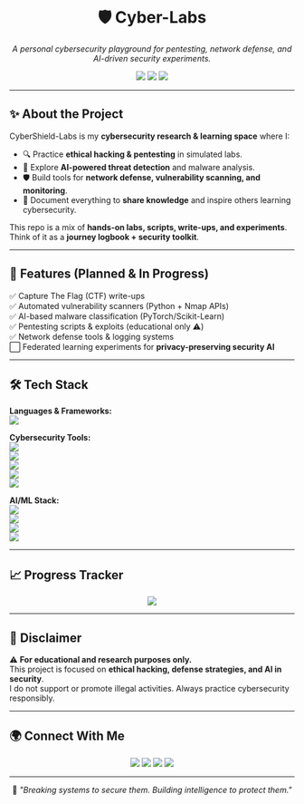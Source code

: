 <h1 align="center">🛡️ Cyber-Labs</h1>
<p align="center">
  <i>A personal cybersecurity playground for pentesting, network defense, and AI-driven security experiments.</i>
</p>

<p align="center">
  <img src="https://img.shields.io/badge/Status-Active-success?style=for-the-badge" />
  <img src="https://img.shields.io/github/license/CharlesKariuki-001/CyberShield-Labs?style=for-the-badge" />
  <img src="https://img.shields.io/github/stars/CharlesKariuki-001/CyberShield-Labs?style=for-the-badge&color=yellow" />
</p>

---

## ✨ About the Project

CyberShield-Labs is my **cybersecurity research & learning space** where I:  
- 🔍 Practice **ethical hacking & pentesting** in simulated labs.  
- 🧠 Explore **AI-powered threat detection** and malware analysis.  
- 🛡️ Build tools for **network defense, vulnerability scanning, and monitoring**.  
- 📖 Document everything to **share knowledge** and inspire others learning cybersecurity.  

This repo is a mix of **hands-on labs, scripts, write-ups, and experiments**.  
Think of it as a **journey logbook + security toolkit**.

---

## 🚀 Features (Planned & In Progress)

✅ Capture The Flag (CTF) write-ups  
✅ Automated vulnerability scanners (Python + Nmap APIs)  
✅ AI-based malware classification (PyTorch/Scikit-Learn)  
✅ Pentesting scripts & exploits (educational only ⚠️)  
✅ Network defense tools & logging systems  
⬜ Federated learning experiments for **privacy-preserving security AI**  

---

## 🛠️ Tech Stack

**Languages & Frameworks:**  
<img src="https://skillicons.dev/icons?i=python,cpp,typescript,javascript,react,nodejs,express" />  

**Cybersecurity Tools:**  
<img src="https://img.shields.io/badge/Kali%20Linux-557C94?style=for-the-badge&logo=kalilinux&logoColor=white" />  
<img src="https://img.shields.io/badge/Metasploit-400080?style=for-the-badge&logo=metasploit&logoColor=white" />  
<img src="https://img.shields.io/badge/Wireshark-1679a7?style=for-the-badge&logo=wireshark&logoColor=white" />  
<img src="https://img.shields.io/badge/Nmap-4B8BBE?style=for-the-badge&logo=nmap&logoColor=white" />  
<img src="https://img.shields.io/badge/Burp%20Suite-ff6600?style=for-the-badge&logo=burpsuite&logoColor=white" />  

**AI/ML Stack:**  
<img src="https://img.shields.io/badge/TensorFlow-FF6F00?style=for-the-badge&logo=tensorflow&logoColor=white" />  
<img src="https://img.shields.io/badge/PyTorch-EE4C2C?style=for-the-badge&logo=pytorch&logoColor=white" />  
<img src="https://img.shields.io/badge/Scikit--learn-F7931E?style=for-the-badge&logo=scikit-learn&logoColor=white" />  
<img src="https://img.shields.io/badge/OpenCV-5C3EE8?style=for-the-badge&logo=opencv&logoColor=white" />  

---


## 📈 Progress Tracker

<p align="center">
  <img src="https://github-readme-streak-stats.herokuapp.com?user=CharlesKariuki-001&theme=tokyonight" />
</p>

---

## 📖 Disclaimer

⚠️ **For educational and research purposes only.**  
This project is focused on **ethical hacking, defense strategies, and AI in security**.  
I do not support or promote illegal activities. Always practice cybersecurity responsibly.

---

## 🌍 Connect With Me

<p align="center">
  <a href="mailto:yourname@gmail.com"><img src="https://img.shields.io/badge/Gmail-D14836?style=for-the-badge&logo=gmail&logoColor=white" /></a>
  <a href="https://linkedin.com/in/yourprofile"><img src="https://img.shields.io/badge/LinkedIn-0077B5?style=for-the-badge&logo=linkedin&logoColor=white" /></a>
  <a href="https://x.com/yourhandle"><img src="https://img.shields.io/badge/X-000000?style=for-the-badge&logo=twitter&logoColor=white" /></a>
  <a href="https://github.com/CharlesKariuki-001"><img src="https://img.shields.io/badge/GitHub-181717?style=for-the-badge&logo=github&logoColor=white" /></a>
</p>

---

<p align="center">
  💭 <i>"Breaking systems to secure them. Building intelligence to protect them."</i>
</p>

